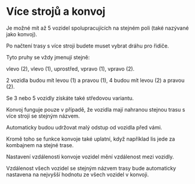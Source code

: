 # Více strojů a konvoj

  
  
Je možné mít až 5 vozidel spolupracujících na stejném poli (také nazývané jako konvoj).  
  


  
  
Po načtení trasy s více stroji budete muset vybrat dráhu pro řidiče.  
  
Tyto pruhy se vždy jmenují stejně:  
  
vlevo (2), vlevo (1), uprostřed, vpravo (1), vpravo (2).  
  
2 vozidla budou mít levou (1) a pravou (1), 4 budou mít levou (2) a pravou (2).  
  
Se 3 nebo 5 vozidly získáte také středovou variantu.  
  


  
  
Konvoj funguje pouze v případě, že vozidla mají nahranou stejnou trasu s více stroji se stejným názvem.  
  
Automaticky budou udržovat malý odstup od vozidla před vámi.  
  
Kromě toho se funkce konvoje také uplatní, když například lis jede za kombajnem na stejné trase.  
  


  
  
Nastavení vzdálenosti konvoje vozidel mění vzdálenost mezi vozidly.  
  
Vzdálenost všech vozidel se stejným názvem trasy bude automaticky nastavena na nejvyšší hodnotu ze všech vozidel v konvoji.  
  


